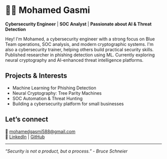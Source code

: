 # 👨‍💻 Mohamed Gasmi

**Cybersecurity Engineer** | **SOC Analyst** | **Passionate about AI & Threat Detection**

Hey! I'm Mohamed, a cybersecurity engineer with a strong focus on Blue Team operations, SOC analysis, and modern cryptographic systems. I'm also a cybersecurity trainer, helping others build practical security skills. Published researcher in phishing detection using ML. Currently exploring neural cryptography and AI-enhanced threat intelligence platforms.

## Projects & Interests
-  Machine Learning for Phishing Detection
-  Neural Cryptography: Tree Parity Machines
-  SOC Automation & Threat Hunting
-  Building a cybersecurity platform for small businesses

## Let’s connect
📧 mohamedgasmi588@gmail.com  
🔗 [LinkedIn](https://www.linkedin.com/in/mohamedgasmi/) | [GitHub](https://github.com/MohamedGasmi)

---

_“Security is not a product, but a process.” - Bruce Schneier_
